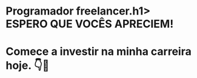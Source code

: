 <h1>Programador freelancer.h1>
  <br>
 ESPERO QUE VOCÊS APRECIEM!



<h1>Comece a investir na minha carreira hoje. 👇🚀
</h1>



